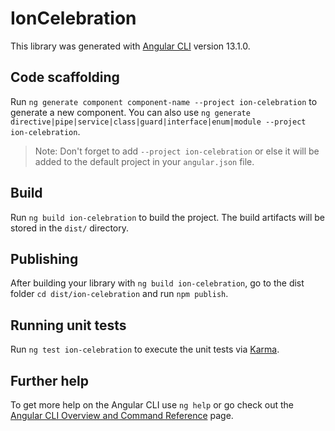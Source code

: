 # IonCelebration

This library was generated with [Angular CLI](https://github.com/angular/angular-cli) version 13.1.0.

## Code scaffolding

Run `ng generate component component-name --project ion-celebration` to generate a new component. You can also use `ng generate directive|pipe|service|class|guard|interface|enum|module --project ion-celebration`.
> Note: Don't forget to add `--project ion-celebration` or else it will be added to the default project in your `angular.json` file. 

## Build

Run `ng build ion-celebration` to build the project. The build artifacts will be stored in the `dist/` directory.

## Publishing

After building your library with `ng build ion-celebration`, go to the dist folder `cd dist/ion-celebration` and run `npm publish`.

## Running unit tests

Run `ng test ion-celebration` to execute the unit tests via [Karma](https://karma-runner.github.io).

## Further help

To get more help on the Angular CLI use `ng help` or go check out the [Angular CLI Overview and Command Reference](https://angular.io/cli) page.
